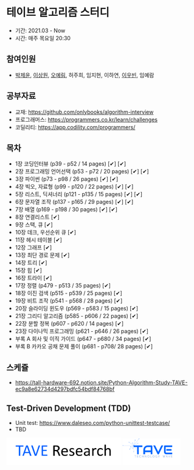 # 테이브 알고리즘 스터디
- 기간: 2021.03 - Now
- 시간: 매주 목요일 20:30

## 참여인원

- [박제윤](http://jeiyoon.github.io/), [이상원](https://s-wlii.github.io/), [오예림](https://yerimoh.github.io/), 허주희, 임지현, 이하연, [이우빈](https://woobni.github.io/), 임예람

## 공부자료

- 교재: https://github.com/onlybooks/algorithm-interview
- 프로그래머스: https://programmers.co.kr/learn/challenges
- 코딜리티: https://app.codility.com/programmers/

## 목차

- 1장   코딩인터뷰 (p39 - p52 / 14 pages) [✔] [✔]
- 2장   프로그래밍 언어선택 (p53 - p72 / 20 pages) [✔] [✔]
- 3장   파이썬 (p73 - p98 / 26 pages) [✔] [✔]
- 4장   빅오, 자료형 (p99 - p120 / 22 pages) [✔] [✔]
- 5장   리스트, 딕셔너리 (p121 - p135 / 15 pages) [✔] [✔]
- 6장   문자열 조작 (p137 - p165 / 29 pages) [✔] [✔]
- 7장   배열 (p169 - p198 / 30 pages) [✔] [✔]
- 8장   연결리스트 [✔]
- 9장   스택, 큐 [✔]
- 10장   데크, 우선순위 큐 [✔]
- 11장   헤시 테이블 [✔]
- 12장   그래프 [✔]
- 13장   최단 경로 문제 [✔]
- 14장   트리 [✔]
- 15장   힙 [✔]
- 16장   트라이 [✔]
- 17장   정렬 (p479 - p513 / 35 pages) [✔]
- 18장   이진 검색 (p515 - p539 / 25 pages) [✔]
- 19장   비트 조작 (p541 - p568 / 28 pages) [✔]
- 20장   슬라이딩 윈도우 (p569 - p583 / 15 pages) [✔]
- 21장   그리디 알고리즘 (p585 - p606 / 22 pages) [✔]
- 22장   분할 정복 (p607 - p620 / 14 pages) [✔]
- 23장   다이나믹 프로그래밍 (p621 - p646 / 26 pages) [✔]
- 부록 A   회사 및 이직 가이드 (p647 - p680 / 34 pages) [✔]
- 부록 B   카카오 공채 문제 풀이 (p681 - p708/ 28 pages) [✔]


## 스케쥴

- https://tall-hardware-692.notion.site/Python-Algorithm-Study-TAVE-ec9a8e62734d4297bdfc54bdf84768bf

## Test-Driven Development (TDD)

- Unit test: https://www.daleseo.com/python-unittest-testcase/ 
- TBD

<!-- ![l1](./imgs/logo_tave.png) -->
<!-- ![l2](./imgs/logo_research.png) -->
[<img src = "./imgs/logo_tave_research.png" width="60%">](https://taveresearch.github.io/) [<img src = "./imgs/logo_tave.png" width="30%">](https://tavewave.github.io/) 
